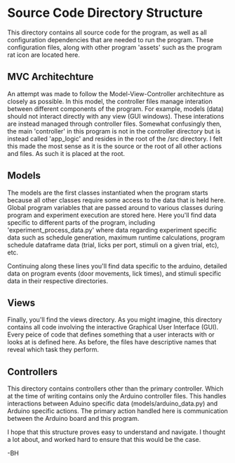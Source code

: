 # Source Code Directory Structure

This directory contains all source code for the program, as well as all configuration dependencies that are needed to run the program. These configuration files, along with other program 'assets' such as the program rat icon are located here. 

## MVC Architechture
An attempt was made to follow the Model-View-Controller architechture as closely as possible. In this model, 
the controller files manage interation between different components of the program. For example, models (data) 
should not interact directly with any view (GUI windows). These interations are instead managed through controller 
files. Somewhat confusingly then, the main 'controller' in this program is not in the controller directory but is 
instead called 'app_logic' and resides in the root of the /src directory. I felt this made the most sense as 
it is the source or the root of all other actions and files. As such it is placed at the root.

## Models
The models are the first classes instantiated when the program starts because all other classes require some access 
to the data that is held here. Global program variables that are passed around to various classes during 
program and experiment execution are stored here. Here you'll find data specific to different parts of the program, 
including 'experiment_process_data.py' where data regarding experiment specific data such as schedule generation, 
maximum runtime calculations, program schedule dataframe data (trial, licks per port, stimuli on a given trial, etc),
etc.

Continuing along these lines you'll find data specific to the arduino, detailed data on program events (door movements, lick times), and stimuli specific data in their respective directories.

## Views 
Finally, you'll find the views directory. As you might imagine, this directory contains all code involving the 
interactive Graphical User Interface (GUI). Every peice of code that defines something that a user interacts with 
or looks at is defined here. As before, the files have descriptive names that reveal which task they perform. 

## Controllers
This directory contains controllers other than the primary controller. Which at the time of writing contains only
the Arduino controller files. This handles interactions between Aduino specific data (models/arduino_data.py) and
Arduino specific actions. The primary action handled here is communication between the Arduino board and this 
program.

I hope that this structure proves easy to understand and navigate. I thought a lot about, and worked hard to ensure
that this would be the case.

-BH
